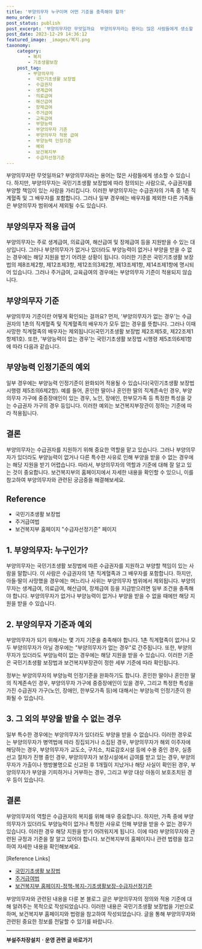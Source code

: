```yaml
---
title: '부양의무자 누구이며 어떤 기준을 충족해야 할까'
menu_order: 1
post_status: publish
post_excerpt: '부양의무자란 무엇일까요  부양의무자라는 용어는 많은 사람들에게 생소할 수 있습니다. 하지만, 부양의무자는 국민기초생활 보장법에 따라 정의되는 사람으로, 수급권자를 부양할 책임이 있는 사람을 가리킵니다. 이러한 부양의무자는 수급권자의 가족 중 1촌 직계혈족 및 그 배우자를 포함합니다. 그러나 일부 경우에는 배우자를 제외한 다른 가족들은 부양의무자 범위에서 제외될 수도 있습니다.'
post_date: 2023-12-29 14:36:12
featured_image: _images/복지.png
taxonomy:
    category:
        - 복지
        - 기초생활보장
    post_tag:
        - 부양의무자
        -  국민기초생활 보장법
        -  수급권자
        -  생계급여
        -  의료급여
        -  해산급여
        -  장제급여
        -  주거급여
        -  교육급여
        -  부양능력
        -  부양의무자 기준
        -  부양의무자 적용 급여
        -  부양능력 인정기준
        -  예외
        -  보건복지부
        -  수급자선정기준
---
```



부양의무자란 무엇일까요? 부양의무자라는 용어는 많은 사람들에게 생소할 수 있습니다. 하지만, 부양의무자는 국민기초생활 보장법에 따라 정의되는 사람으로, 수급권자를 부양할 책임이 있는 사람을 가리킵니다. 이러한 부양의무자는 수급권자의 가족 중 1촌 직계혈족 및 그 배우자를 포함합니다. 그러나 일부 경우에는 배우자를 제외한 다른 가족들은 부양의무자 범위에서 제외될 수도 있습니다.

## 부양의무자 적용 급여

부양의무자는 주로 생계급여, 의료급여, 해산급여 및 장제급여 등을 지원받을 수 있는 대상입니다. 그러나 부양의무자가 없거나 있더라도 부양능력이 없거나 부양을 받을 수 없는 경우에는 해당 지원을 받기 어려운 상황이 됩니다. 이러한 기준은 국민기초생활 보장법의 제8조제2항, 제12조제3항, 제12조의3제2항, 제13조제1항, 제14조제1항에 명시되어 있습니다. 그러나 주거급여, 교육급여의 경우에는 부양의무자 기준이 적용되지 않습니다.

## 부양의무자 기준

부양의무자 기준이란 어떻게 확인되는 걸까요? 먼저, '부양의무자가 없는 경우'는 수급권자의 1촌의 직계혈족 및 직계혈족의 배우자가 모두 없는 경우를 뜻합니다. 그러나 이때 사망한 직계혈족의 배우자는 제외됩니다(국민기초생활 보장법 제2조제5호, 제22조제1항제1호). 또한, '부양능력이 없는 경우'는 국민기초생활 보장법 시행령 제5조의6제1항에 따라 다음과 같습니다.

## 부양능력 인정기준의 예외

일부 경우에는 부양능력 인정기준이 완화되어 적용될 수 있습니다(국민기초생활 보장법 시행령 제5조의6제2항). 예를 들어, 혼인한 딸이나 혼인한 딸의 직계존속인 경우, 부양의무자 가구에 중증장애인이 있는 경우, 노인, 장애인, 한부모가족 등 특정한 특성을 갖는 수급권자 가구의 경우 등입니다. 이러한 예외는 보건복지부장관이 정하는 기준에 따라 적용됩니다.

## 결론

부양의무자는 수급권자를 지원하기 위해 중요한 역할을 맡고 있습니다. 그러나 부양의무자가 있더라도 부양능력이 없거나 다른 특수한 사유로 인해 부양을 받을 수 없는 경우에는 해당 지원을 받기 어렵습니다. 따라서, 부양의무자의 역할과 기준에 대해 잘 알고 있는 것이 중요합니다. 보건복지부의 홈페이지에서 자세한 내용을 확인할 수 있으니, 이를 참고하여 부양의무자와 관련된 궁금증을 해결해보세요.

## Reference

- 국민기초생활 보장법
- 주거급여법
- 보건복지부 홈페이지 "수급자선정기준" 페이지


## 1. 부양의무자: 누구인가?

부양의무자는 국민기초생활 보장법에 따른 수급권자를 지원하고 부양할 책임이 있는 사람을 말합니다. 이 사람은 수급권자의 1촌 직계혈족과 그 배우자를 포함합니다. 하지만, 아들·딸이 사망했을 경우에는 며느리나 사위는 부양의무자 범위에서 제외됩니다. 부양의무자는 생계급여, 의료급여, 해산급여, 장제급여 등을 지급받으려면 일부 조건을 충족해야 합니다. 부양의무자가 없거나 부양능력이 없거나 부양을 받을 수 없을 때에만 해당 지원을 받을 수 있습니다.

## 2. 부양의무자 기준과 예외

부양의무자가 되기 위해서는 몇 가지 기준을 충족해야 합니다. 1촌 직계혈족이 없거나 모두 부양의무자가 아닐 경우에는 "부양의무자가 없는 경우"로 간주됩니다. 또한, 부양의무자가 있더라도 부양능력이 없는 경우에는 해당 지원을 받을 수 있습니다. 이러한 기준은 국민기초생활 보장법과 보건복지부장관이 정한 세부 기준에 따라 확인됩니다.

정부는 부양의무자의 부양능력 인정기준을 완화하기도 합니다. 혼인한 딸이나 혼인한 딸의 직계존속인 경우, 부양의무자 가구에 중증장애인이 있을 경우, 그리고 특정한 특성을 가진 수급권자 가구(노인, 장애인, 한부모가족 등)에 대해서는 부양능력 인정기준이 완화될 수 있습니다.

## 3. 그 외의 부양을 받을 수 없는 경우

일부 특수한 경우에는 부양의무자가 있더라도 부양을 받을 수 없습니다. 이러한 경우로는 부양의무자가 병역법에 따라 징집되거나 소집된 경우, 부양의무자가 해외 이주자에 해당하는 경우, 부양의무자가 교도소, 구치소, 치료감호시설 등에 수용 중인 경우, 실종선고 절차가 진행 중인 경우, 부양의무자가 보장시설에서 급여를 받고 있는 경우, 부양의무자가 가출이나 행방불명으로 신고된 후 1개월이 지났거나 해당 사실이 확인된 경우, 부양의무자가 부양을 기피하거나 거부하는 경우, 그리고 부양 대상 아동이 보호조치된 경우 등이 있습니다.

## 결론

부양의무자의 역할은 수급권자의 복지를 위해 매우 중요합니다. 하지만, 가족 중에 부양의무자가 있더라도 부양능력이 없거나 특정한 사유로 인해 부양을 받을 수 없는 경우가 있습니다. 이러한 경우 해당 지원을 받기 어려워지게 됩니다. 이에 따라 부양의무자와 관련된 규정과 기준을 잘 알고 있어야 합니다. 보건복지부의 홈페이지나 관련 법령을 참고하여 자세한 내용을 확인해보세요.

[Reference Links]
- [국민기초생활 보장법](https://www.law.go.kr/lsInfoP.do?lsiSeq=221931#0000)
- [주거급여법](https://www.law.go.kr/lsInfoP.do?lsiSeq=221972#0000)
- [보건복지부 홈페이지-정책-복지-기초생활보장-수급자선정기준](https://www.mohw.go.kr/react/policy/index.jsp?menuIds=116)

부양의무자와 관련된 내용을 다룬 본 블로그 글은 부양의무자의 정의와 적용 기준에 대해 알려주는 목적으로 작성되었습니다. 이러한 내용은 국민기초생활 보장법을 기반으로 하며, 보건복지부 홈페이지와 법령을 참고하여 작성되었습니다. 글을 통해 부양의무자와 관련된 중요한 정보를 전달할 수 있기를 바랍니다.
<!-- wp:separator -->
<hr class="wp-block-separator has-alpha-channel-opacity"/>
<!-- /wp:separator -->

<!-- wp:group {"backgroundColor":"base","layout":{"type":"constrained"}} -->
<div class="wp-block-group has-base-background-color has-background"><!-- wp:paragraph {"align":"center","fontSize":"medium"} -->
<p class="has-text-align-center has-large-font-size"><strong>부설주차장설치ㆍ운영 관련 글 바로가기</strong></p>
<!-- /wp:paragraph -->


<!-- wp:latest-posts
{"categories":[{"id":1837,"count":19,"description":"","link":"https://uknowlaw.com/category/%eb%b6%80%ec%84%a4%ec%a3%bc%ec%b0%a8%ec%9e%a5%ec%84%a4%ec%b9%98%e3%86%8d%ec%9a%b4%ec%98%81/","name":"부설주차장설치ㆍ운영","slug":"부설주차장설치ㆍ운영","taxonomy":"category","parent":0,"meta":[],"_links":{"self":[{"href":"https://uknowlaw.com/wp-json/wp/v2/categories/1837"}],"collection":[{"href":"https://uknowlaw.com/wp-json/wp/v2/categories"}],"about":[{"href":"https://uknowlaw.com/wp-json/wp/v2/taxonomies/category"}],"wp:post_type":[{"href":"https://uknowlaw.com/wp-json/wp/v2/posts?categories=1837"}],"curies":[{"name":"wp","href":"https://api.w.org/{rel}","templated":true}]}}],"postsToShow":100,"excerptLength":28,"postLayout":"grid","columns":2,"featuredImageAlign":"left","featuredImageSizeSlug":"large","fontSize":"small"} /--></div>
<!-- /wp:group -->